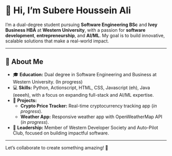 # 👋 Hi, I’m **Subere Houssein Ali**  

I’m a dual-degree student pursuing **Software Engineering BSc** and **Ivey Business HBA** at **Western University**, with a passion for **software development**, **entrepreneurship**, and **AI/ML**. My goal is to build innovative, scalable solutions that make a real-world impact.

---

## 🌟 About Me  
- 🎓 **Education:** Dual degree in Software Engineering and Business at Western University. (In progress) 
- 💻 **Skills:** Python, Actionscript, HTML, CSS, Javascript (eh), Java (eeeeh),  with a focus on expanding full-stack and AI/ML expertise.  
- 🚀 **Projects:**  
  - **Crypto Price Tracker:** Real-time cryptocurrency tracking app (*in progress*).  
  - **Weather App:** Responsive weather app with OpenWeatherMap API (*in progress*).  
- 🤝 **Leadership:** Member of Western Developer Society and Auto-Pilot Club, focused on building impactful software.  

---

Let’s collaborate to create something amazing! 🚀
